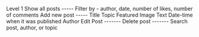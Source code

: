 Level 1
Show all posts  ----- 
Filter by - author, date, number of likes, number of comments
Add new post  -----
    Title
    Topic
    Featured Image
    Text
    Date-time when it was published
    Author
Edit Post   -------
Delete post -------
Search post, author, or topic
